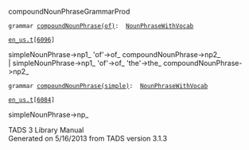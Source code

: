 <span class="title">compoundNounPhrase</span><span class="type">GrammarProd</span>

`grammar `<span class="classExtLink">[`compoundNounPhrase(of)`](../object/compoundNounPhrase(of).html)</span>` :   `[`NounPhraseWithVocab`](../object/NounPhraseWithVocab.html)

[`en_us.t`](../file/en_us.t.html)`[`[`6096`](../source/en_us.t.html#6096)`]`

<div class="gramrule">

simpleNounPhrase-\>np1\_ 'of'-\>of\_ compoundNounPhrase-\>np2\_  
\| simpleNounPhrase-\>np1\_ 'of'-\>of\_ 'the'-\>the\_
compoundNounPhrase-\>np2\_  

</div>

`grammar `<span class="classExtLink">[`compoundNounPhrase(simple)`](../object/compoundNounPhrase(simple).html)</span>` :   `[`NounPhraseWithVocab`](../object/NounPhraseWithVocab.html)

[`en_us.t`](../file/en_us.t.html)`[`[`6084`](../source/en_us.t.html#6084)`]`

<div class="gramrule">

simpleNounPhrase-\>np\_  

</div>

<div class="ftr">

TADS 3 Library Manual  
Generated on 5/16/2013 from TADS version 3.1.3

</div>
